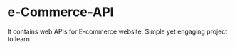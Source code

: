 # e-Commerce-API
It contains web APIs for E-commerce website. Simple yet engaging project to learn.
